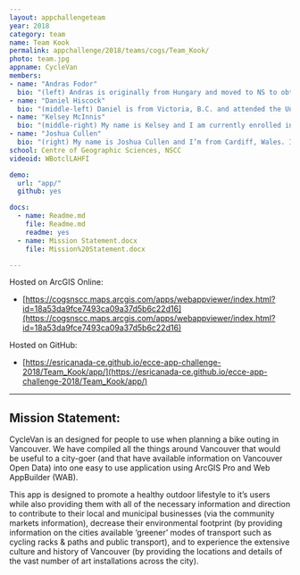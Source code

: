 ```yaml
---
layout: appchallengeteam
year: 2018
category: team
name: Team Kook
permalink: appchallenge/2018/teams/cogs/Team_Kook/
photo: team.jpg
appname: CycleVan
members:
- name: "Andras Fodor"
  bio: "(left) Andras is originally from Hungary and moved to NS to obtain a Bachelor of Science in Geography from Saint Mary's University."
- name: "Daniel Hiscock"
  bio: "(middle-left) Daniel is from Victoria, B.C. and attended the University of Victoria obtaining a BSc in Geography, concentrating in geomatics."
- name: "Kelsey McInnis"
  bio: "(middle-right) My name is Kelsey and I am currently enrolled in the advanced diploma in Geographic Sciences program at NSCC Centre of Geographic Science. I graduated from Acadia University in 2016 with a double major in Geology and Environmental Science. I have a passion for GIS and remote sensing, and have been enjoying learning the different ways that GIS and remote sensing can be used in geology and environmental monitoring."
- name: "Joshua Cullen"
  bio: "(right) My name is Joshua Cullen and I’m from Cardiff, Wales. I moved with my family to Nova Scotia just under 10 years ago and have lived in West Porters Lake ever since. I recently graduated from Acadia University with a BSc in Environmental Science and am now at COGS studying GIS. I’m excited to be a part of the ECCE app challenge and I look forward to seeing what everyone comes up with!"
school: Centre of Geographic Sciences, NSCC
videoid: WBotclLAHFI

demo:
  url: "app/"
  github: yes

docs:
  - name: Readme.md
    file: Readme.md
    readme: yes
  - name: Mission Statement.docx
    file: Mission%20Statement.docx

---
```


Hosted on ArcGIS Online:
- [https://cogsnscc.maps.arcgis.com/apps/webappviewer/index.html?id=18a53da9fce7493ca09a37d5b6c22d16](https://cogsnscc.maps.arcgis.com/apps/webappviewer/index.html?id=18a53da9fce7493ca09a37d5b6c22d16)

Hosted on GitHub:
- [https://esricanada-ce.github.io/ecce-app-challenge-2018/Team_Kook/app/](https://esricanada-ce.github.io/ecce-app-challenge-2018/Team_Kook/app/)

---

## Mission Statement:

CycleVan is an designed for people to use when planning a bike outing in Vancouver. We have compiled all the things around Vancouver that would be useful to a city-goer (and that have available information on Vancouver Open Data) into one easy to use application using ArcGIS Pro and Web AppBuilder (WAB).

This app is designed to promote a healthy outdoor lifestyle to it’s users while also providing them with all of the necessary information and direction to contribute to their local and municipal businesses (via the community markets information), decrease their environmental footprint (by providing information on the cities available ‘greener’ modes of transport such as cycling racks & paths and public transport), and to experience the extensive culture and history of Vancouver (by providing the locations and details of the vast number of art installations across the city).
